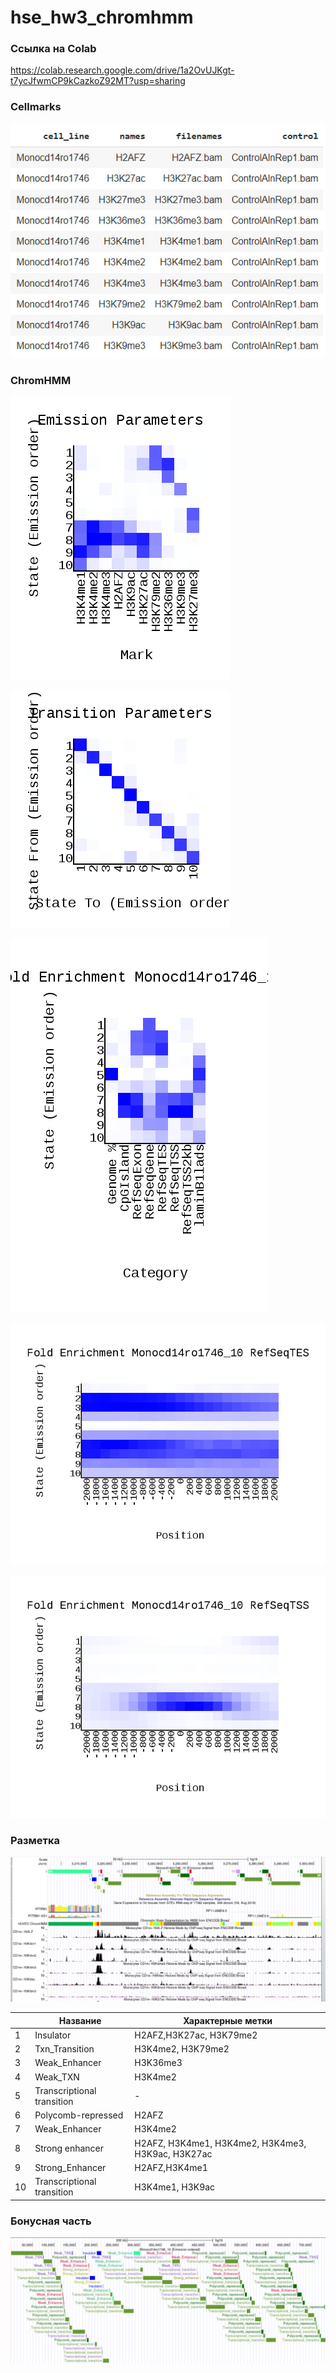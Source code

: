 # hse_hw3_chromhmm

### Ссылка на Colab

https://colab.research.google.com/drive/1a2OvUJKgt-t7ycJfwmCP9kCazkoZ92MT?usp=sharing

### Cellmarks

![](data/cellmarks.jpg)

### ChromHMM

![](data/emissions_10.png)

![](data/transitions_10.png)

![](data/Monocd14ro1746_10_overlap.png)

![](data/Monocd14ro1746_10_RefSeqTES_neighborhood.png)

![](data/Monocd14ro1746_10_RefSeqTSS_neighborhood.png)


### Разметка

![](data/ucsc.jpg)

|   | Название  | Характерные метки  |
|---|---|---|
| 1  |  Insulator | H2AFZ,H3K27ac, H3K79me2|
|  2 | Txn_Transition | H3K4me2, H3K79me2  |
| 3  | Weak_Enhancer | H3K36me3   |
| 4  |  Weak_TXN  |  H3K4me2 |
| 5  | Transcriptional transition  | -  |
| 6  |  Polycomb-repressed | H2AFZ  |
| 7  |  Weak_Enhancer |  H3K4me2 |
| 8  | Strong enhancer | H2AFZ, H3K4me1, H3K4me2, H3K4me3, H3K9ac, H3K27ac  |
| 9  | Strong_Enhancer  | H2AFZ,H3K4me1  |
| 10  | Transcriptional transition  |  H3K4me1, H3K9ac |


### Бонусная часть

![](data/bonus_hwe3.jpg)
